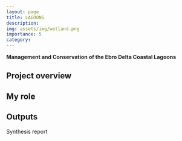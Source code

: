 ```yaml
---
layout: page
title: LAGOONS
description: 
img: assets/img/wetland.png
importance: 5
category: 
---
```


**Management and Conservation of the Ebro Delta Coastal Lagoons**

## Project overview


## My role


## Outputs
Synthesis report




